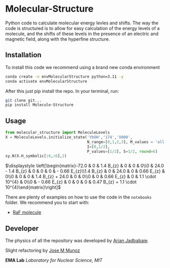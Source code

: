 # Molecular-Structure

Python code to calculate molecular energy levles and shifts.
The way the code is structured is to allow for easy calculation of the energy levels of a molecule, and the shifts of these levels in the presence of an electric and magnetic field, along with the hyperfine structure.

## Installation

To install this code we recommend using a brand new conda environment

```bash
conda create -n envMolecularStructure python=3.11 -y
conda activate envMolecularStructure
```

After this just pip install the repo. In your terminal, run:

```bash
git clone git...
pip install Molecule-Structure
```


## Usage

```python
from molecular_structure import MoleculeLevels
X = MoleculeLevels.initialize_state('YbOH','174','X000',
                                    N_range=[0,1,2,3], M_values = 'all',
                                    I=[0,1/2],
                                    P_values=[1/2], S=1/2, round=6)
sy.N(X.H_symbolic[:6,:6],2)
```

$\displaystyle \left[\begin{matrix}-72.0 & 0 & 1.4 B_{z} & 0 & 0 & 0\\0 & 24.0 - 1.4 B_{z} & 0 & 0 & 0 & - 0.66 E_{z}\\1.4 B_{z} & 0 & 24.0 & 0 & 0.66 E_{z} & 0\\0 & 0 & 0 & 1.4 B_{z} + 24.0 & 0 & 0\\0 & 0 & 0.66 E_{z} & 0 & 1.1 \cdot 10^{4} & 0\\0 & - 0.66 E_{z} & 0 & 0 & 0 & 0.47 B_{z} + 1.1 \cdot 10^{4}\end{matrix}\right]$

There are plenty of examples on how to use the code in the `notebooks` folder.
We recommend you to start with:

- [RaF molecule](./notebooks/RaX/RaF_Calcs_Tutorial.ipynb)



## Developer

The physics of all the repository was developed by [Arian Jadbabaie](https://iqim.caltech.edu/profile/arian-jadbabaie/).

Slight refactoring by [Jose M Munoz](munozariasjm.github.io)

**EMA Lab**
*Laboratory for Nuclear Science, MIT*